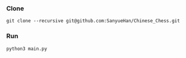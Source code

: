 

### Clone
```shell
git clone --recursive git@github.com:SanyueHan/Chinese_Chess.git
```


### Run
```commandline
python3 main.py
```